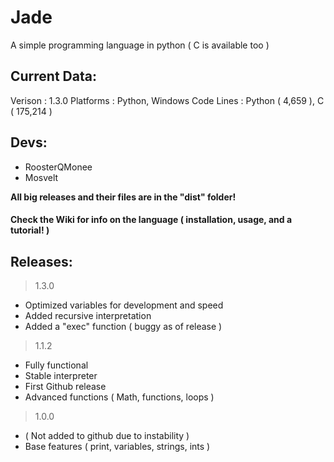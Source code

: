 # Jade

A simple programming language in python ( C is available too )

## Current Data:

Verison    : 1.3.0
Platforms  : Python, Windows
Code Lines : Python ( 4,659 ), C ( 175,214 )

## Devs:

* RoosterQMonee
* Mosvelt

**All big releases and their files are in the "dist" folder!**

#### Check the Wiki for info on the language ( installation, usage, and a tutorial! )

## Releases:

> 1.3.0

* Optimized variables for development and speed
* Added recursive interpretation
* Added a "exec" function ( buggy as of release )

> 1.1.2

* Fully functional
* Stable interpreter
* First Github release
* Advanced functions ( Math, functions, loops )

> 1.0.0

* ( Not added to github due to instability )
* Base features ( print, variables, strings, ints )
